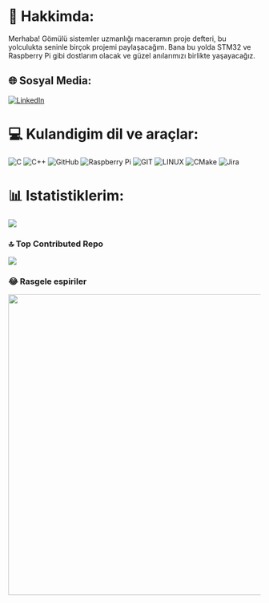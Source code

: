 # 💫 Hakkimda:
Merhaba! Gömülü sistemler uzmanlığı maceramın proje defteri, bu yolculukta seninle birçok projemi paylaşacağım. Bana bu yolda STM32 ve Raspberry Pi gibi dostlarım olacak ve güzel anılarımızı birlikte yaşayacağız.

## 🌐 Sosyal Media:
[![LinkedIn](https://img.shields.io/badge/LinkedIn-%230077B5.svg?logo=linkedin&logoColor=white)](https://linkedin.com/in/https://www.linkedin.com/in/muhammed-taymur-aaa770281) 

# 💻 Kulandigim dil ve araçlar:
![C](https://img.shields.io/badge/c-%2300599C.svg?style=for-the-badge&logo=c&logoColor=white) ![C++](https://img.shields.io/badge/c++-%2300599C.svg?style=for-the-badge&logo=c%2B%2B&logoColor=white) ![GitHub](https://img.shields.io/badge/GitHub-%23121011.svg?style=for-the-badge&logo=github&logoColor=white) ![Raspberry Pi](https://img.shields.io/badge/-RaspberryPi-C51A4A?style=for-the-badge&logo=Raspberry-Pi) ![GIT](https://img.shields.io/badge/Git-fc6d26?style=for-the-badge&logo=git&logoColor=white) ![LINUX](https://img.shields.io/badge/Linux-FCC624?style=for-the-badge&logo=linux&logoColor=black)  ![CMake](https://img.shields.io/badge/CMake-%23008FBA.svg?style=for-the-badge&logo=cmake&logoColor=white) ![Jira](https://img.shields.io/badge/jira-%230A0FFF.svg?style=for-the-badge&logo=jira&logoColor=white)

# 📊 Istatistiklerim:
![](https://github-readme-streak-stats.herokuapp.com/?user=ByTaymur&theme=react&hide_border=true)<br/>

### 🔝 Top Contributed Repo
![](https://github-contributor-stats.vercel.app/api?username=ByTaymur&limit=5&theme=radical&combine_all_yearly_contributions=true)

### 😂 Rasgele espiriler
<img src='https://randommeme-five.vercel.app/' style="height: 600px;"/>
